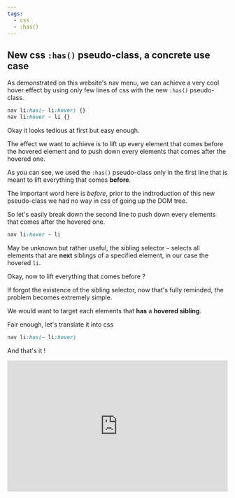 ```yaml
---
tags: 
  - css
  - :has()
---
```

## New css `:has()` pseudo-class, a concrete use case
As demonstrated on this website's nav menu, we can achieve a very cool hover effect by using only few lines of css with the new `:has()` pseudo-class.

```css
nav li:has(~ li:hover) {}
nav li:hover ~ li {}
```

Okay it looks tedious at first but easy enough.

The effect we want to achieve is to lift up every element that comes before the hovered element and to push down every elements that comes after the hovered one.

As you can see, we used the `:has()` pseudo-class only in the first line that is meant to lift everything that comes **before**.

The important word here is *before*, prior to the indtroduction of this new pseudo-class we had no way in css of going up the DOM tree.

So let's easily break down the second line to push down every elements that comes after the hovered one.

```css
nav li:hover ~ li
```
May be unknown but rather useful, the sibling selector `~` selects all elements that are **next** siblings of a specified element, in our case the hovered `li`.

Okay, now to lift everything that comes before ?

If forgot the existence of the sibling selector, now that's fully reminded, the problem becomes extremely simple.

We would want to target each elements that **has** a **hovered sibling**.

Fair enough, let's translate it into css
```css
nav li:has(~ li:hover)
```

And that's it !

<div class="cp_embed_wrapper"><iframe allowfullscreen="true" allowpaymentrequest="true" allowtransparency="true" class="cp_embed_iframe " frameborder="0" height="300" width="100%" name="cp_embed_1" scrolling="no" src="https://codepen.io/brtheo/embed/RwYWqbw?height=300&amp;theme-id=dark&amp;default-tab=css%2Cresult&amp;slug-hash=RwYWqbw&amp;user=brtheo&amp;name=cp_embed_1" style="width: 100%; overflow:hidden; display:block;" title="CodePen Embed" loading="lazy" id="cp_embed_RwYWqbw"></iframe></div>
